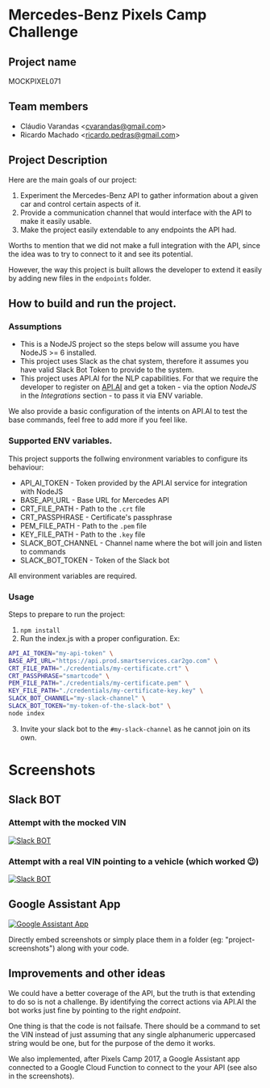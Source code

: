 # Mercedes-Benz Pixels Camp Challenge

## Project name

MOCKPIXEL071

## Team members

  - Cláudio Varandas \<cvarandas@gmail.com\>
  - Ricardo Machado \<ricardo.pedras@gmail.com\>

## Project Description

Here are the main goals of our project:

  1. Experiment the Mercedes-Benz API to gather information about a given car and control certain aspects of it.
  1. Provide a communication channel that would interface with the API to make it easily usable.
  1. Make the project easily extendable to any endpoints the API had.

Worths to mention that we did not make a full integration with the API, since the idea was to
try to connect to it and see its potential.

However, the way this project is built allows the developer to extend it easily by adding new files in the
`endpoints` folder.

## How to build and run the project.

### Assumptions

* This is a NodeJS project so the steps below will assume you have NodeJS >= 6 installed.
* This project uses Slack as the chat system, therefore it assumes you have valid Slack Bot Token to provide to the system.
* This project uses API.AI for the NLP capabilities. For that we require the developer to register on [API.AI](https://www.api.ai) and get a token - via the option _NodeJS_ in the _Integrations_ section - to pass it via ENV variable.

We also provide a basic configuration of the intents on API.AI to test the base commands, feel free to add more if you feel like.

### Supported ENV variables.

This project supports the follwing environment variables to configure its behaviour:

  - API_AI_TOKEN - Token provided by the API.AI service for integration with NodeJS
  - BASE_API_URL - Base URL for Mercedes API
  - CRT_FILE_PATH - Path to the `.crt` file
  - CRT_PASSPHRASE - Certificate's passphrase
  - PEM_FILE_PATH - Path to the `.pem` file
  - KEY_FILE_PATH - Path to the `.key` file
  - SLACK_BOT_CHANNEL - Channel name where the bot will join and listen to commands
  - SLACK_BOT_TOKEN - Token of the Slack bot

All environment variables are required.

### Usage

Steps to prepare to run the project:

  1. `npm install`
  1. Run the index.js with a proper configuration. Ex:
```bash
API_AI_TOKEN="my-api-token" \
BASE_API_URL="https://api.prod.smartservices.car2go.com" \
CRT_FILE_PATH="./credentials/my-certificate.crt" \
CRT_PASSPHRASE="smartcode" \
PEM_FILE_PATH="./credentials/my-certificate.pem" \
KEY_FILE_PATH="./credentials/my-certificate-key.key" \
SLACK_BOT_CHANNEL="my-slack-channel" \
SLACK_BOT_TOKEN="my-token-of-the-slack-bot" \
node index
```
  3. Invite your slack bot to the `#my-slack-channel` as he cannot join on its own.

# Screenshots

## Slack BOT

### Attempt with the mocked VIN
[![Slack BOT](https://preview.ibb.co/mQuWqb/Screen_Shot_2017_10_07_at_14_47_41.png)](https://ibb.co/n3ULiw)

### Attempt with a real VIN pointing to a vehicle (which worked :wink:)
[![Slack BOT](https://preview.ibb.co/mB1Bqb/Screen_Shot_2017_10_07_at_14_48_40.png)](https://ibb.co/cf2vGG)


## Google Assistant App
[![Google Assistant App](https://preview.ibb.co/mkn6Ow/Screen_Shot_2017_10_02_at_16_30_12.png)](https://ibb.co/nuEmOw)

Directly embed screenshots or simply place them in a folder (eg: "project-screenshots") along with your code.

## Improvements and other ideas

We could have a better coverage of the API, but the truth is that extending to do so is not
a challenge. By identifying the correct actions via API.AI the bot works just fine by pointing
to the right _endpoint_.

One thing is that the code is not failsafe. There should be a command to set the VIN instead of
just assuming that any single alphanumeric uppercased string would be one, but for the purpose
of the demo it works.

We also implemented, after Pixels Camp 2017, a Google Assistant app connected to a Google Cloud Function to connect to the your API (see also in the screenshots).
